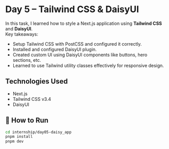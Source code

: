 # Day 5 – Tailwind CSS & DaisyUI

In this task, I learned how to style a Next.js application using **Tailwind CSS** and **DaisyUI**.  
Key takeaways:

- Setup Tailwind CSS with PostCSS and configured it correctly.
- Installed and configured DaisyUI plugin.
- Created custom UI using DaisyUI components like buttons, hero sections, etc.
- Learned to use Tailwind utility classes effectively for responsive design.

## Technologies Used
- Next.js
- Tailwind CSS v3.4
- DaisyUI
## 🚀 How to Run

```bash
cd internship/day05-daisy_app
pnpm install
pnpm dev
